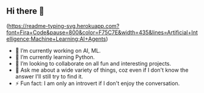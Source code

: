 ## Hi there 👋
(https://readme-typing-svg.herokuapp.com?font=Fira+Code&pause=800&color=F75C7E&width=435&lines=Artificial+Intelligence;Machine+Learning;AI+Agents)
- 🔭 I’m currently working on AI, ML.
- 🌱 I’m currently learning Python.
- 👯 I’m looking to collaborate on all fun and interesting projects.
- 💬 Ask me about a wide variety of things, coz even if I don't know the answer I'll still try to find it.
- ⚡ Fun fact: I am only an introvert if I don't enjoy the conversation.
